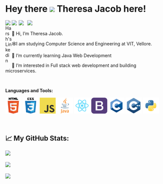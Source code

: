 # Hey there <img src="https://media.giphy.com/media/hvRJCLFzcasrR4ia7z/giphy.gif" width="25px"> Theresa Jacob here! 
<a href="https://www.linkedin.com/in/Theresa-dot/](https://www.linkedin.com/in/theresa-jacob/">
  <img align="left" alt="Harsh's Linkedin" width="20px" src="https://cdn.pixabay.com/photo/2016/11/18/11/16/social-1834011_1280.png" />
</a>
<a href="https://www.instagram.com/_theresa_tj/">
  <img align="left"  width="22px" src="http://assets.stickpng.com/images/580b57fcd9996e24bc43c521.png" />
  
  <a href="mailto:jacobtheresa01@gmail.com">
  <img align="left"  width="27px" src="https://www.freepnglogos.com/uploads/logo-gmail-png/logo-gmail-png-contact-machine-learning-phd-student-reasoning-and-25.png" />
  

</a>



![](https://visitor-badge.glitch.me/badge?page_id=Theresa-dot.Theresa-dot)

👋 Hi, I’m Theresa Jacob.

🕸I am studying Computer Science and Engineering at VIT, Vellore.

🌱 I’m currently learning Java Web Development

👀 I’m interested in Full stack web development and building microservices.


 <br>


**Languages and Tools:**  

<code><img height="50" src="https://raw.githubusercontent.com/github/explore/80688e429a7d4ef2fca1e82350fe8e3517d3494d/topics/html/html.png"></code>
<code><img height="50" src="https://raw.githubusercontent.com/github/explore/80688e429a7d4ef2fca1e82350fe8e3517d3494d/topics/css/css.png"></code>
<code><img height="50" src="https://raw.githubusercontent.com/github/explore/80688e429a7d4ef2fca1e82350fe8e3517d3494d/topics/javascript/javascript.png"></code>
<code><img height="50" src="https://raw.githubusercontent.com/github/explore/80688e429a7d4ef2fca1e82350fe8e3517d3494d/topics/java/java.png"></code>
<code><img height="50" src="https://raw.githubusercontent.com/github/explore/80688e429a7d4ef2fca1e82350fe8e3517d3494d/topics/react/react.png"></code>
<code><img height="50" src="https://raw.githubusercontent.com/github/explore/80688e429a7d4ef2fca1e82350fe8e3517d3494d/topics/bootstrap/bootstrap.png"></code>
<code><img height="50" src="https://raw.githubusercontent.com/github/explore/80688e429a7d4ef2fca1e82350fe8e3517d3494d/topics/c/c.png"></code>
<code><img height="50" src="https://raw.githubusercontent.com/github/explore/80688e429a7d4ef2fca1e82350fe8e3517d3494d/topics/cpp/cpp.png"></code>
<code><img height="50" src="https://raw.githubusercontent.com/github/explore/80688e429a7d4ef2fca1e82350fe8e3517d3494d/topics/python/python.png"></code>



<br>

 
## 📈 My GitHub Stats:

![](https://github-readme-stats.vercel.app/api?username=Theresa-dot&theme=onedark&hide_border=false&include_all_commits=false&count_private=false)<br/><br/>
![](https://github-readme-streak-stats.herokuapp.com/?user=Theresa-dot&theme=onedark&hide_border=false) <br/><br/>
![](https://github-readme-stats.vercel.app/api/top-langs/?username=Theresa-dot&theme=onedark&hide_border=false&include_all_commits=false&count_private=false&layout=compact)
